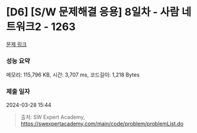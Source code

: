 # [D6] [S/W 문제해결 응용] 8일차 - 사람 네트워크2 - 1263 

[문제 링크](https://swexpertacademy.com/main/code/problem/problemDetail.do?contestProbId=AV18P2B6Iu8CFAZN) 

### 성능 요약

메모리: 115,796 KB, 시간: 3,707 ms, 코드길이: 1,218 Bytes

### 제출 일자

2024-03-28 15:44



> 출처: SW Expert Academy, https://swexpertacademy.com/main/code/problem/problemList.do
